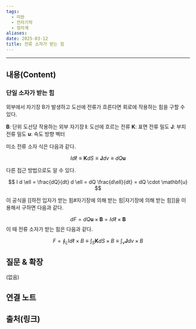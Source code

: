 ```yaml
---
tags:
  - 미완
  - 전자기학
  - 정자계
aliases: 
date: 2025-03-12
title: 전류 소자가 받는 힘
---
```


---

## 내용(Content)


### 단일 소자가 받는 힘

외부에서 자기장 B가 발생하고 도선에 전류가 흐른다면 회로에 작용하는 힘을 구할 수 있다.

$\mathbf{B}$: 단위 도선당 작용하는 외부 자기장
$\mathbf{I}$: 도선에 흐르는 전류
$\mathbf{K}$: 표면 전류 밀도
$\mathbf{J}$: 부피 전류 밀도
$\mathbf{u}$: 속도 방향 벡터

미소 전류 소자 식은 다음과 같다.

$$
I d \ell \equiv \mathbf{K} dS \equiv \mathbf{J} dv \equiv dQ \mathbf{u}
$$

다른 접근 방법으로도 알 수 있다.

$$
I d \ell = \frac{dQ}{dt} d \ell = dQ \frac{d\ell}{dt} = dQ \cdot \mathbf{u}
$$

이 공식을 [[하전 입자가 받는 힘#자기장에 의해 받는 힘|자기장에 의해 받는 힘]]을 이용해서 구하면 다음과 같다.

$$
dF = dQ \mathbf{u} \times \mathbf{B} = I d \ell \times \mathbf{B} 
$$
이 때 전류 소자가 받는 힘은 다음과 같다.

$$
F = \oint_{L}I d\ell \times B \equiv \int_{S} \mathbf{K}dS \times B \equiv \int_{v} \mathbf{J}dv \times B 
$$

## 질문 & 확장

(없음)

## 연결 노트

## 출처(링크)





